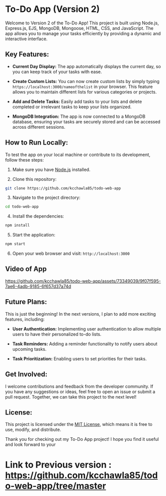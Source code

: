 # To-Do App (Version 2)

Welcome to Version 2 of the To-Do App! This project is built using Node.js, Express.js, EJS, MongoDB, Mongoose, HTML, CSS, and JavaScript. The app allows you to manage your tasks efficiently by providing a dynamic and interactive interface.

## Key Features:

- **Current Day Display:** The app automatically displays the current day, so you can keep track of your tasks with ease.

- **Create Custom Lists:** You can now create custom lists by simply typing `https://localhost:3000/nameofthelist` in your browser. This feature allows you to maintain different lists for various categories or projects.

- **Add and Delete Tasks:** Easily add tasks to your lists and delete completed or irrelevant tasks to keep your lists organized.

- **MongoDB Integration:** The app is now connected to a MongoDB database, ensuring your tasks are securely stored and can be accessed across different sessions.

## How to Run Locally:

To test the app on your local machine or contribute to its development, follow these steps:

1. Make sure you have [Node.js](https://nodejs.org) installed.

2. Clone this repository:

```bash
git clone https://github.com/kcchawla85/todo-web-app
```

3. Navigate to the project directory:

```bash
cd todo-web-app
```

4. Install the dependencies:

```bash
npm install
```

5. Start the application:

```bash
npm start
```

6. Open your web browser and visit: `http://localhost:3000`

## Video of App

https://github.com/kcchawla85/todo-web-app/assets/73349039/9f07f595-7ae6-4adb-9185-6f657d37a74d

## Future Plans:

This is just the beginning! In the next versions, I plan to add more exciting features, including:

- **User Authentication:** Implementing user authentication to allow multiple users to have their personalized to-do lists.

- **Task Reminders:** Adding a reminder functionality to notify users about upcoming tasks.

- **Task Prioritization:** Enabling users to set priorities for their tasks.

## Get Involved:

I welcome contributions and feedback from the developer community. If you have any suggestions or ideas, feel free to open an issue or submit a pull request. Together, we can take this project to the next level!

## License:

This project is licensed under the [MIT License](LICENSE), which means it is free to use, modify, and distribute.


Thank you for checking out my To-Do App project! I hope you find it useful and look forward to your

# Link to Previous version : https://github.com/kcchawla85/todo-web-app/tree/master
